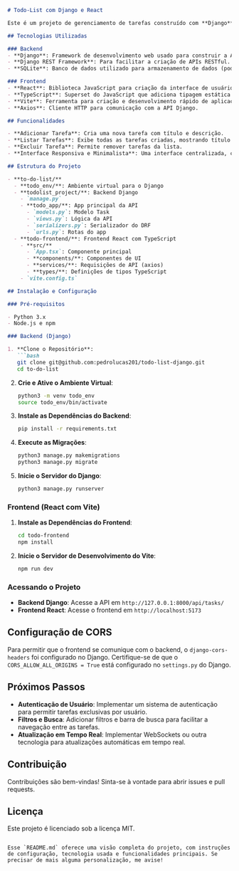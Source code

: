 ```markdown
# Todo-List com Django e React

Este é um projeto de gerenciamento de tarefas construído com **Django** no backend e **React** com **TypeScript** no frontend. O aplicativo permite criar, listar, editar e excluir tarefas de forma intuitiva e minimalista, com uma interface moderna.

## Tecnologias Utilizadas

### Backend
- **Django**: Framework de desenvolvimento web usado para construir a API do backend.
- **Django REST Framework**: Para facilitar a criação de APIs RESTful.
- **SQLite**: Banco de dados utilizado para armazenamento de dados (pode ser trocado por PostgreSQL ou MySQL em produção).

### Frontend
- **React**: Biblioteca JavaScript para criação da interface de usuário.
- **TypeScript**: Superset do JavaScript que adiciona tipagem estática ao código.
- **Vite**: Ferramenta para criação e desenvolvimento rápido de aplicações frontend.
- **Axios**: Cliente HTTP para comunicação com a API Django.

## Funcionalidades

- **Adicionar Tarefa**: Cria uma nova tarefa com título e descrição.
- **Listar Tarefas**: Exibe todas as tarefas criadas, mostrando título e descrição.
- **Excluir Tarefa**: Permite remover tarefas da lista.
- **Interface Responsiva e Minimalista**: Uma interface centralizada, com uma paleta de cores roxo e preto.

## Estrutura do Projeto

- **to-do-list/**
  - **todo_env/**: Ambiente virtual para o Django
  - **todolist_project/**: Backend Django
    - `manage.py`
    - **todo_app/**: App principal da API
      - `models.py`: Modelo Task
      - `views.py`: Lógica da API
      - `serializers.py`: Serializador do DRF
      - `urls.py`: Rotas do app
  - **todo-frontend/**: Frontend React com TypeScript
    - **src/**
      - `App.tsx`: Componente principal
      - **components/**: Componentes de UI
      - **services/**: Requisições de API (axios)
      - **types/**: Definições de tipos TypeScript
    - `vite.config.ts`

## Instalação e Configuração

### Pré-requisitos

- Python 3.x
- Node.js e npm

### Backend (Django)

1. **Clone o Repositório**:
   ```bash
   git clone git@github.com:pedrolucas201/todo-list-django.git
   cd to-do-list
   ```

2. **Crie e Ative o Ambiente Virtual**:
   ```bash
   python3 -m venv todo_env
   source todo_env/bin/activate
   ```

3. **Instale as Dependências do Backend**:
   ```bash
   pip install -r requirements.txt
   ```

4. **Execute as Migrações**:
   ```bash
   python3 manage.py makemigrations
   python3 manage.py migrate
   ```

5. **Inicie o Servidor do Django**:
   ```bash
   python3 manage.py runserver
   ```

### Frontend (React com Vite)

1. **Instale as Dependências do Frontend**:
   ```bash
   cd todo-frontend
   npm install
   ```

2. **Inicie o Servidor de Desenvolvimento do Vite**:
   ```bash
   npm run dev
   ```

### Acessando o Projeto

- **Backend Django**: Acesse a API em `http://127.0.0.1:8000/api/tasks/`
- **Frontend React**: Acesse o frontend em `http://localhost:5173`

## Configuração de CORS

Para permitir que o frontend se comunique com o backend, o `django-cors-headers` foi configurado no Django. Certifique-se de que o `CORS_ALLOW_ALL_ORIGINS = True` está configurado no `settings.py` do Django.

## Próximos Passos

- **Autenticação de Usuário**: Implementar um sistema de autenticação para permitir tarefas exclusivas por usuário.
- **Filtros e Busca**: Adicionar filtros e barra de busca para facilitar a navegação entre as tarefas.
- **Atualização em Tempo Real**: Implementar WebSockets ou outra tecnologia para atualizações automáticas em tempo real.

## Contribuição

Contribuições são bem-vindas! Sinta-se à vontade para abrir issues e pull requests.

## Licença

Este projeto é licenciado sob a licença MIT.
```

Esse `README.md` oferece uma visão completa do projeto, com instruções de configuração, tecnologia usada e funcionalidades principais. Se precisar de mais alguma personalização, me avise!